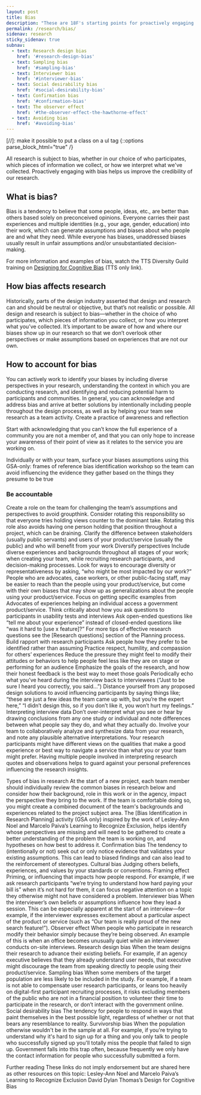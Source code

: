 ```yaml
---
layout: post
title: Bias
description: "These are 18F's starting points for proactively engaging with bias in the user research process."
permalink: /research/bias/
sidenav: research
sticky_sidenav: true
subnav:
  - text: Research design bias
    href: '#research-design-bias'
  - text: Sampling bias
    href: '#sampling-bias'
  - text: Interviewer bias
    href: '#interviewer-bias'
  - text: Social desirability bias
    href: '#social-desirability-bias'
  - text: Confirmation bias
    href: '#confirmation-bias'
  - text: The observer effect
    href: '#the-observer-effect-the-hawthorne-effect'
  - text: Avoiding bias
    href: '#avoiding-bias'
---
```

[//]: make it possible to put a class on a ul tag
{::options parse_block_html="true" /}

All research is subject to bias, whether in our choice of who participates, which pieces of information we collect, or how we interpret what we've collected. Proactively engaging with bias helps us improve the credibility of our research. 

## What is bias?
Bias is a tendency to believe that some people, ideas, etc., are better than others based solely on preconceived opinions. Everyone carries their past experiences and multiple identities (e.g., your age, gender, education) into their work, which can generate assumptions and biases about who people are and what they need. While everyone has biases, unaddressed biases usually result in unfair assumptions and/or unsubstantiated decision-making. 

For more information and examples of bias, watch the TTS Diversity Guild training on [Designing for Cognitive Bias](https://drive.google.com/file/d/1wzOeci2SkVHiWz-Mo7ubET1viWzlSlr8/view?usp=sharing) (TTS only link). 

## How bias affects research
Historically, parts of the design industry asserted that design and research can and should be neutral or objective, but that’s not realistic or possible. All design and research is subject to bias—whether in the choice of who participates, which pieces of information you collect, or how you interpret what you’ve collected. It’s important to be aware of how and where our biases show up in our research so that we don’t overlook other perspectives or make assumptions based on experiences that are not our own. 

## How to account for bias
You can actively work to identify your biases by including diverse perspectives in your research, understanding the context in which you are conducting research, and identifying and reducing potential harm to participants and communities. 
In general, you can acknowledge and address bias and arrive at better solutions by intentionally including people throughout the design process, as well as by helping your team see research as a team activity. 
Create a practice of awareness and reflection

Start with acknowledging that you can’t know the full experience of a community you are not a member of, and that you can only hope to increase your awareness of their point of view as it relates to the service you are working on. 

Individually or with your team, surface your biases assumptions using this GSA-only: frames of reference bias identification workshop so the team can avoid influencing the evidence they gather based on the things they presume to be true

### Be accountable
Create a role on the team for challenging the team’s assumptions and perspectives to avoid groupthink. Consider rotating this responsibility so that everyone tries holding views counter to the dominant take. Rotating this role also avoids having one person holding that position throughout a project, which can be draining. 
Clarify the difference between stakeholders (usually public servants) and users of your product/service (usually the public) and who will benefit from your work
Diversify perspectives
Include diverse experiences and backgrounds throughout all stages of your work; when creating your team, while recruiting research participants, and decision-making processes. Look for ways to encourage diversity or representativeness by asking, “who might be most impacted by our work?”
People who are advocates, case workers, or other public-facing staff, may be easier to reach than the people using your product/service, but come with their own biases that may show up as generalizations about the people using your product/service. Focus on getting specific examples from Advocates of experiences helping an individual access a government product/service. 
Think critically about how you ask questions to participants in usability tests and interviews
Ask open-ended questions like “tell me about your experience” instead of closed-ended questions like “was it hard to [use x feature]?” For more tips of effective research questions see the [Research questions] section of the Planning process.
Build rapport with research participants
Ask people how they prefer to be identified rather than assuming
Practice respect, humility, and compassion for others’ experiences
Reduce the pressure they might feel to modify their attitudes or behaviors to help people feel less like they are on stage or performing for an audience
Emphasize the goals of the research, and how their honest feedback is the best way to meet those goals
Periodically echo what you’ve heard during the interview back to interviewees (“Just to be sure I heard you correctly, you said…”)
Distance yourself from any proposed design solutions to avoid influencing participants by saying things like; “these are just a few ideas the team came up with, but you’re the expert here,” “I didn’t design this, so if you don’t like it, you won’t hurt my feelings.”
Interpreting interview data 
Don’t over-interpret what you see or hear by drawing conclusions from any one study or individual and note differences between what people say they do, and what they actually do. 
Involve your team to collaboratively analyze and synthesize data from your research, and note any plausible alternative interpretations. Your research participants might have different views on the qualities that make a good experience or best way to navigate a service than what you or your team might prefer. Having multiple people involved in interpreting research quotes and observations helps to guard against your personal preferences influencing the research insights.


Types of bias in research
At the start of a new project, each team member should individually review the common biases in research below and consider how their background, role in this work or in the agency, impact the perspective they bring to the work. If the team is comfortable doing so, you might create a combined document of the team's backgrounds and experiences related to the project subject area. The [Bias Identification in Research Planning] activity (GSA only) inspired by the work of Lesley-Ann Noel and Marcelo Paiva’s Learning to Recognize Exclusion, helps identify whose perspectives are missing and will need to be gathered to create a better understanding of the problem the team is working on, and hypotheses on how best to address it.
Confirmation bias 
The tendency to (intentionally or not) seek out or only notice evidence that validates your existing assumptions. This can lead to biased findings and can also lead to the reinforcement of stereotypes.
Cultural bias 
Judging others beliefs, experiences, and values by your standards or conventions. 
Framing effect
Priming, or influencing that impacts how people respond. For example, if we ask research participants “we’re trying to understand how hard paying your bill is” when it’s not hard for them, it can focus negative attention on a topic they otherwise might not have considered a problem. 
Interviewer bias 
When the interviewer’s own beliefs or assumptions influence how they lead a session. This can be especially apparent at the start of an interview—for example, if the interviewer expresses excitement about a particular aspect of the product or service (such as “Our team is really proud of the new search feature!”).
Observer effect
When people who participate in research modify their behavior simply because they’re being observed. An example of this is when an office becomes unusually quiet while an interviewer conducts on-site interviews.
Research design bias 
When the team designs their research to advance their existing beliefs. For example, if an agency executive believes that they already understand user needs, that executive might discourage the team from speaking directly to people using their product/service.
Sampling bias 
When some members of the target population are less likely to be included in the study. For example, if a team is not able to compensate user research participants, or leans too heavily on digital-first participant recruiting processes, it risks excluding members of the public who are not in a financial position to volunteer their time to participate in the research, or don’t interact with the government online. 
Social desirability bias
The tendency for people to respond in ways that paint themselves in the best possible light, regardless of whether or not that bears any resemblance to reality.
Survivorship bias 
When the population otherwise wouldn't be in the sample at all. For example, if you're trying to understand why it's hard to sign up for a thing and you only talk to people who successfully signed up you'll totally miss the people that failed to sign up. Government falls into this trap often, because frequently we only have the contact information for people who successfully submitted a form.

Further reading 
These links do not imply endorsement but are shared here as other resources on this topic:
Lesley-Ann Noel and Marcelo Paiva’s Learning to Recognize Exclusion
David Dylan Thomas’s Design for Cognitive Bias
